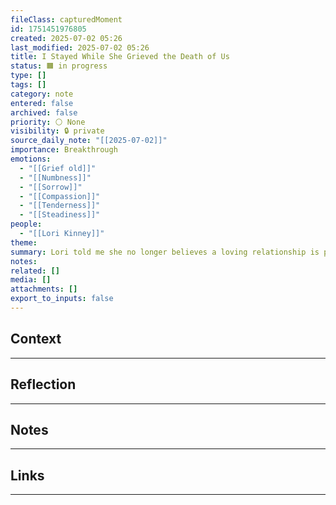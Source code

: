 ```yaml
---
fileClass: capturedMoment
id: 1751451976805
created: 2025-07-02 05:26
last_modified: 2025-07-02 05:26
title: I Stayed While She Grieved the Death of Us
status: 🟧 in progress
type: []
tags: []
category: note
entered: false
archived: false
priority: ⚪ None
visibility: 🔒 private
source_daily_note: "[[2025-07-02]]"
importance: Breakthrough
emotions:
  - "[[Grief old]]"
  - "[[Numbness]]"
  - "[[Sorrow]]"
  - "[[Compassion]]"
  - "[[Tenderness]]"
  - "[[Steadiness]]"
people:
  - "[[Lori Kinney]]"
theme: 
summary: Lori told me she no longer believes a loving relationship is possible between us. She described her emotional state as amputating a gangrenous hand — no longer feeling warmth, only sorrow. Instead of retreating, defending, or fixing, I stayed emotionally present. I listened. I held space. And for the first time, I felt like I was able to be the man she needed in that moment, even if she couldn’t feel it.
notes: 
related: []
media: []
attachments: []
export_to_inputs: false
---
```


## Context
---


## Reflection
---


## Notes 
---


## Links
---


